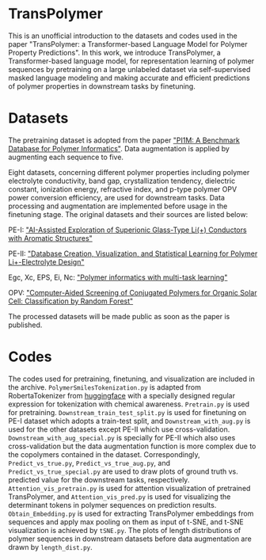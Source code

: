 # TransPolymer

This is an unofficial introduction to the datasets and codes used in the paper "TransPolymer: a Transformer-based Language Model for Polymer Property Predictions". In this work, we introduce TransPolymer, a Transformer-based language model, for representation learning of polymer sequences by pretraining on a large unlabeled dataset via self-supervised masked language modeling and making accurate and efficient predictions of polymer properties in downstream tasks by finetuning. 

# Datasets

The pretraining dataset is adopted from the paper ["PI1M: A Benchmark Database for Polymer Informatics"](https://pubs.acs.org/doi/10.1021/acs.jcim.0c00726). Data augmentation is applied by augmenting each sequence to five.

Eight datasets, concerning different polymer properties including polymer electrolyte conductivity, band gap, crystallization tendency, dielectric constant, ionization energy, refractive index, and p-type polymer OPV power conversion efficiency, are used for downstream tasks. Data processing and augmentation are implemented before usage in the finetuning stage. The original datasets and their sources are listed below:

PE-I: ["AI-Assisted Exploration of Superionic Glass-Type Li(+) Conductors with Aromatic Structures"](https://pubs.acs.org/doi/10.1021/jacs.9b11442)

PE-II: ["Database Creation, Visualization, and Statistical Learning for Polymer Li+-Electrolyte Design"](https://pubs.acs.org/doi/full/10.1021/acs.chemmater.0c04767)

Egc, Xc, EPS, Ei, Nc: ["Polymer informatics with multi-task learning"](https://www.sciencedirect.com/science/article/pii/S2666389921000581)

OPV: ["Computer-Aided Screening of Conjugated Polymers for Organic Solar Cell: Classification by Random Forest"](https://pubs.acs.org/doi/10.1021/acs.jpclett.8b00635)

The processed datasets will be made public as soon as the paper is published.

# Codes

The codes used for pretraining, finetuning, and visualization are included in the archive. `PolymerSmilesTokenization.py` is adapted from RobertaTokenizer from [huggingface](https://github.com/huggingface/transformers/tree/v4.21.2) with a specially designed regular expression for tokenization with chemical awareness. `Pretrain.py` is used for pretraining. `Downstream_train_test_split.py` is used for finetuning on PE-I dataset which adopts a train-test split, and `Downstream_with_aug.py` is used for the other datasets except PE-II which use cross-validation. `Downstream_with_aug_special.py` is specially for PE-II which also uses cross-validation but the data augmentation function is more complex due to the copolymers contained in the dataset. Correspondingly, `Predict_vs_true.py`, `Predict_vs_true_aug.py`, and `Predict_vs_true_special.py` are used to draw plots of ground truth vs. predicted value for the downstream tasks, respectively. `Attention_vis_pretrain.py` is used for attention visualization of pretrained TransPolymer, and `Attention_vis_pred.py` is used for visualizing the determinant tokens in polymer sequences on prediction results. `Obtain_Embedding.py` is used for extracting TransPolymer embeddings from sequences and apply max pooling on them as input of t-SNE, and t-SNE visualization is achieved by `tSNE.py`. The plots of length distributions of polymer sequences in downstream datasets before data augmentation are drawn by `length_dist.py`.

